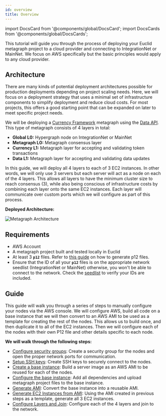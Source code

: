 ```yaml
---
id: overview
title: Overview
---
```

import DocsCard from '@components/global/DocsCard';
import DocsCards from '@components/global/DocsCards';

<intro-end />

This tutorial will guide you through the process of deploying your Euclid metagraph project to a cloud provider and connecting to IntegrationNet or MainNet. We focus on AWS specifically but the basic principles would apply to any cloud provider. 

## Architecture
There are many kinds of potential deployment architectures possible for production deployments depending on project scaling needs. Here, we will focus on a deployment strategy that uses a minimal set of infrastructure components to simplify deployment and reduce cloud costs. For most projects, this offers a good starting point that can be expanded on later to meet specific project needs. 

We will be deploying a [Currency Framework](/sdk/frameworks/currency/overview) metagraph using the [Data API](/sdk/frameworks/currency/data-api). This type of metagraph consists of 4 layers in total: 
- **Global L0:** Hypergraph node on IntegrationNet or MainNet
- **Metagraph L0:** Metagraph consensus layer 
- **Currency L1:** Metagraph layer for accepting and validating token transactions
- **Data L1:** Metagraph layer for accepting and validating data updates

In this guide, we will deploy all 4 layers to each of 3 EC2 instances. In other words, we will only use 3 servers but each server will act as a node on each of the 4 layers. This allows all layers to have the minimum cluster size to reach consensus (3), while also being conscious of infrastructure costs by combining each layer onto the same EC2 instances. Each layer will communicate over custom ports which we will configure as part of this process. 

**Deployed Architecture:**

![Metagraph Architecture](/img/sdk/metagraph-deployment-architecture.png)

## Requirements
- AWS Account
- A metagraph project built and tested locally in Euclid
- At least 3 **`p12`** files. Refer to [this guide](/sdk/guides/working-with-p12-files) on how to generate p12 files.
- Ensure that the ID of all your **`p12`** files is on the appropriate network seedlist (IntegrationNet or MainNet) otherwise, you won't be able to connect to the network. Check the [seedlist](https://constellationlabs-dag.s3.us-west-1.amazonaws.com/integrationnet-seedlist) to verify your IDs are included.

## Guide
This guide will walk you through a series of steps to manually configure your nodes via the AWS console. We will configure AWS, build all code on a base instance that we will then convert to an AWS AMI to be used as a template for creating the rest of the nodes. This allows us to build once, and then duplicate it to all of the EC2 instances. Then we will configure each of the nodes with their own P12 file and other details specific to each node. 

**We will walk through the following steps:**
- [Configure security groups](/sdk/guides/deploy-a-metagraph/security-groups): Create a security group for the nodes and open the proper network ports for communication. 
- [Setup SSH keys](/sdk/guides/deploy-a-metagraph/key-pairs): Create SSH keys to securely connect to the nodes. 
- [Create a base instance](/sdk/guides/deploy-a-metagraph/base-instance/generating-base-instance): Build a server image as an AWS AMI to be reused for each of the nodes. 
- [Configure the base instance](/sdk/guides/deploy-a-metagraph/base-instance/configuring-base-instance): Add all dependencies and upload metagraph project files to the base instance.
- [Generate AMI](/sdk/guides/deploy-a-metagraph/base-instance/generating-AMI-from-instance): Convert the base instance into a reusable AMI. 
- [Generate EC2 Instances from AMI](/sdk/guides/deploy-a-metagraph/base-instance/launching-instances-from-ami): Using the AMI created in previous steps as a template, generate all 3 EC2 instances. 
- [Configure Layers and Join](/sdk/guides/deploy-a-metagraph/building-metagraph-instances/configuring-p12-files): Configure each of the 4 layers and join to the network.
